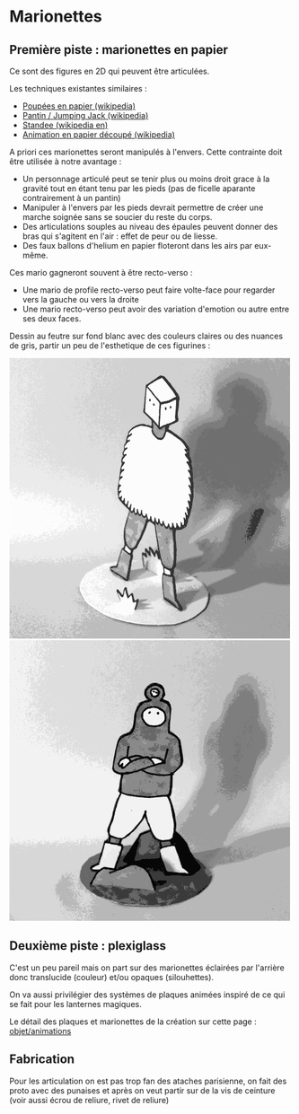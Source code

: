 # Marionettes

## Première piste : marionettes en papier

Ce sont des figures en 2D qui peuvent être articulées.

Les techniques existantes similaires :

- [Poupées en papier (wikipedia)](https://fr.wikipedia.org/wiki/Poup%C3%A9e_en_papier)
- [Pantin / Jumping Jack (wikipedia)](https://fr.wikipedia.org/wiki/Pantin_(figurine))
- [Standee (wikipedia en)](https://en.wikipedia.org/wiki/Standee)
- [Animation en papier découpé (wikipedia)](https://fr.wikipedia.org/wiki/Animation_de_papiers_d%C3%A9coup%C3%A9s)

A priori ces marionettes seront manipulés à l'envers. Cette contrainte doit être utilisée à notre avantage :
- Un personnage articulé peut se tenir plus ou moins droit grace à la gravité tout en étant tenu par les pieds (pas de ficelle aparante contrairement à un pantin)
- Manipuler à l'envers par les pieds devrait permettre de créer une marche soignée sans se soucier du reste du corps.
- Des articulations souples au niveau des épaules peuvent donner des bras qui s'agitent en l'air : effet de peur ou de liesse.
- Des faux ballons d'helium en papier floteront dans les airs par eux-même.

Ces mario gagneront souvent à être recto-verso :
- Une mario de profile recto-verso peut faire volte-face pour regarder vers la gauche ou vers la droite
- Une mario recto-verso peut avoir des variation d'emotion ou autre entre ses deux faces.

Dessin au feutre sur fond blanc avec des couleurs claires ou des nuances de gris, partir un peu de l'esthetique de ces figurines :

![Figurine en papier](../img/figurine1.gif) ![Alt text](../img/figurine2.gif)

## Deuxième piste : plexiglass

C'est un peu pareil mais on part sur des marionettes éclairées par l'arrière donc translucide (couleur) et/ou opaques (silouhettes).

On va aussi privilégier des systèmes de plaques animées inspiré de ce qui se fait pour les lanternes magiques.

Le détail des plaques et marionettes de la création sur cette page : [objet/animations](../objet/animations.md)

## Fabrication

Pour les articulation on est pas trop fan des ataches parisienne, on fait des proto avec des punaises et après on veut partir sur de la vis de ceinture (voir aussi écrou de reliure, rivet de reliure)

